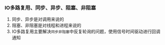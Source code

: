 ### IO多路复用、同步、异步、阻塞、非阻塞
1. 同步、异步是对调用来说的
2. 阻塞、非阻塞是对线程和进程来说的
3. IO多路复用主要解决`同步非阻塞`中反复轮询的问题，使用信号时间驱动进行回调通知

